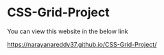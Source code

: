 # CSS-Grid-Project

You can view this website in the below link

https://narayanareddy37.github.io/CSS-Grid-Project/
